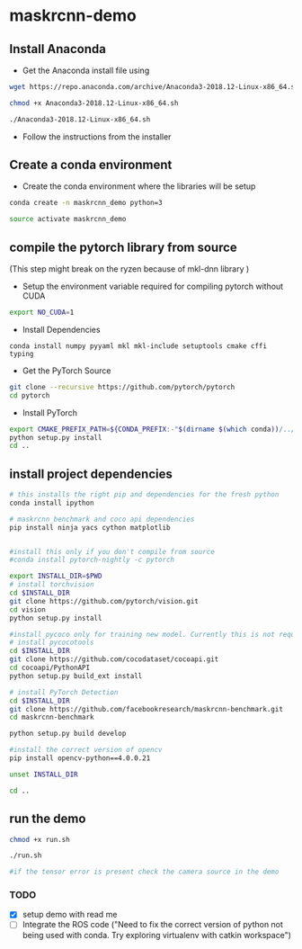 # maskrcnn-demo


## Install Anaconda 

- Get the Anaconda install file using 

```bash
wget https://repo.anaconda.com/archive/Anaconda3-2018.12-Linux-x86_64.sh

chmod +x Anaconda3-2018.12-Linux-x86_64.sh

./Anaconda3-2018.12-Linux-x86_64.sh
```

- Follow the instructions from the installer


## Create a conda environment

- Create the conda environment where the libraries will be setup

```bash
conda create -n maskrcnn_demo python=3

source activate maskrcnn_demo
```

## compile the pytorch library from source 

(This step might break on the ryzen because of mkl-dnn library )

- Setup the environment variable required for compiling pytorch without CUDA

```bash
export NO_CUDA=1
```

- Install Dependencies


```
conda install numpy pyyaml mkl mkl-include setuptools cmake cffi typing
```


- Get the PyTorch Source
```bash
git clone --recursive https://github.com/pytorch/pytorch
cd pytorch
```

- Install PyTorch

```bash
export CMAKE_PREFIX_PATH=${CONDA_PREFIX:-"$(dirname $(which conda))/../"}
python setup.py install
cd ..
```

## install project dependencies

```bash
# this installs the right pip and dependencies for the fresh python
conda install ipython

# maskrcnn_benchmark and coco api dependencies
pip install ninja yacs cython matplotlib


#install this only if you don't compile from source
#conda install pytorch-nightly -c pytorch

export INSTALL_DIR=$PWD
# install torchvision
cd $INSTALL_DIR
git clone https://github.com/pytorch/vision.git
cd vision
python setup.py install

#install pycoco only for training new model. Currently this is not required for the demo
# install pycocotools
cd $INSTALL_DIR
git clone https://github.com/cocodataset/cocoapi.git
cd cocoapi/PythonAPI
python setup.py build_ext install

# install PyTorch Detection
cd $INSTALL_DIR
git clone https://github.com/facebookresearch/maskrcnn-benchmark.git
cd maskrcnn-benchmark

python setup.py build develop

#install the correct version of opencv
pip install opencv-python==4.0.0.21

unset INSTALL_DIR

cd ..
```

## run the demo

```bash
chmod +x run.sh

./run.sh

#if the tensor error is present check the camera source in the demo
```


### TODO

- [X] setup demo with read me
- [ ] Integrate the ROS code 
	("Need to fix the correct version of python not being used with conda. Try exploring virtualenv with catkin workspace")